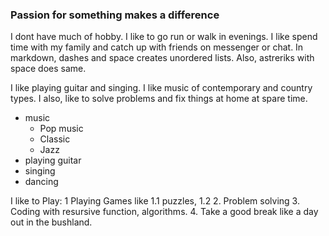 ### Passion for something makes a difference
I dont have much of hobby. I like to go run or walk in evenings. I like spend time with my family and catch up with friends on messenger or chat.
In markdown, dashes and space creates unordered lists. Also, astreriks with space does same.

I like playing guitar and singing. I like music of contemporary and country types. I also, like to solve problems and fix things at home at spare time.
- music
  * Pop music
  * Classic
  * Jazz
- playing guitar
- singing
- dancing

I like to Play:
1 Playing Games like 
  1.1 puzzles,
  1.2
2. Problem solving
3. Coding with resursive function, algorithms.
4. Take a good break like a day out in the bushland.
